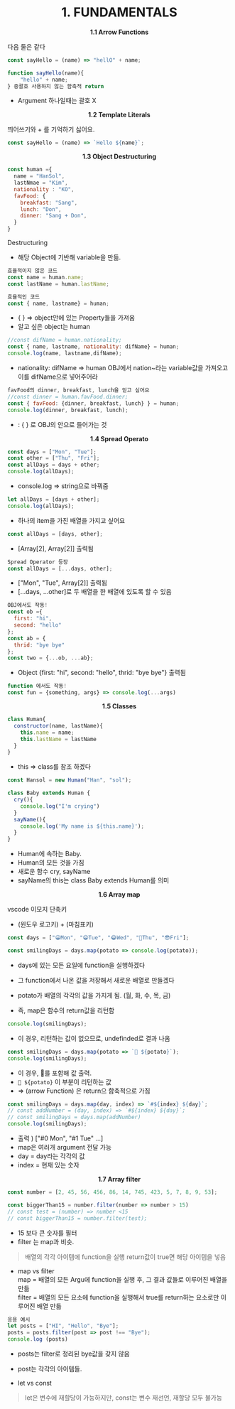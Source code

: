 <h1 align="center">
1. FUNDAMENTALS
</h1> 
<p align="center">
  <strong>1.1 Arrow Functions</strong><br>
</p>

다음 둘은 같다
```javascript
const sayHello = (name) => "hellO" + name;
```
```javascript
function sayHello(name){
    "hello" + name;
} 중괄호 사용하지 않는 함축적 return
```
+ Argument 하나일때는 괄호 X

<p align="center">
  <strong>1.2 Template Literals</strong><br>
</p>

띄어쓰기와 + 를 기억하기 싫어요.
```javascript
const sayHello = (name) => `Hello ${name}`;
```

<p align="center">
  <strong>1.3 Object Destructuring</strong><br>
</p>

```javascript
const human ={
  name = "HanSol",
  lastNmae = "Kim",
  nationality : "KO",
  favFood: {
    breakfast: "Sang",
    lunch: "Don",
    dinner: "Sang + Don",
  }
}
```
Destructuring 
+ 해당 Object에 기반해 variable을 만듦.

```javascript
효율적이지 않은 코드
const name = human.name;
const lastName = human.lastName;
```

```javascript
효율적인 코드
const { name, lastname} = human;
```
+ {  } => object안에 있는 Property들을 가져옴
+ 알고 싶은 object는 human

```javascript
//const difName = human.nationality;
const { name, lastname, nationality: difName} = human;
console.log(name, lastname,difName);
```
+ nationality: difName => human OBJ에서 nation~라는 variable값을 가져오고 이를 difName으로 넣어주어라

```javascript
favFood의 dinner, breakfast, lunch을 얻고 싶어요
//const dinner = human.favFood.dinner;
const { favFood: {dinner, breakfast, lunch} } = human;
console.log(dinner, breakfast, lunch);
```
+ : {  } 로 OBJ의 안으로 들어가는 것

<p align="center">
  <strong>1.4 Spread Operato</strong><br>
</p>

```javascript
const days = ["Mon", "Tue"];
const other = ["Thu", "Fri"];
const allDays = days + other;
console.log(allDays); 
```
+ console.log => string으로 바꿔줌

```javascript
let allDays = [days + other];
console.log(allDays);
```
+ 하나의 item을 가진 배열을 가지고 싶어요

```javascript
const allDays = [days, other];
```
+ [Array[2], Array[2]] 출력됨

```javascript
Spread Operator 등장
const allDays = [...days, other];
```
+ ["Mon", "Tue", Array[2]] 출력됨
+ [...days, ...other]로 두 배열을 한 배열에 있도록 할 수 있음

```javascript
OBJ에서도 작동!
const ob ={
  first: "hi",
  second: "hello"
};
const ab = {
  thrid: "bye bye"
};
const two = {...ob, ...ab};
```
+ Object {first: "hi", second: "hello", thrid: "bye bye"} 출력됨

```javascript
function 에서도 작동!
const fun = {something, args} => console.log(...args)
```
<p align="center">
  <strong>1.5 Classes</strong><br>
</p>

```javascript
class Human{
  constructor(name, lastName){
    this.name = name;
    this.lastName = lastName
  }
}
```
+ this => class를 참조 하겠다

```javascript
const Hansol = new Human("Han", "sol");
```

```javascript
class Baby extends Human {
  cry(){
    console.log("I'm crying")
  }
  sayName(){
    console.log('My name is ${this.name}');
  }
}
```
+ Human에 속하는  Baby.
+ Human의 모든 것을 가짐
+ 새로운 함수 cry, sayName
+ sayName의 this는 class Baby extends Human를 의미

<p align="center">
  <strong>1.6 Array map</strong><br>
</p>

vscode 이모지 단축키
+ (윈도우 로고키) + (마침표키)

```javascript
const days = ["😀Mon", "😁Tue", "😂Wed", "🤣Thu", "😎Fri"];
```
```javascript
const smilingDays = days.map(potato => console.log(potato));
```
+ days에 있는 모든 요일에 function을 실행하겠다
+ 그 function에서 나온 값을 저장해서 새로운 배열로 만들겠다
+ potato가 배열의 각각의 값을 가지게 됨. (월, 화, 수, 목, 금)

+ 즉, map은 함수의 return값을 리턴함

```javascript
console.log(smilingDays);  
```
+ 이 경우, 리턴하는 값이 없으므로, undefinded로 결과 나옴

```javascript
const smilingDays = days.map(potato => `🎈 ${potato}`);
console.log(smilingDays);  
```
+ 이 경우, 🎈를 포함해 값 출력.
+ `🎈 ${potato}` 이 부분이 리턴하는 값
+  => (arrow Function) 은  return으 함축적으로 가짐 

```javascript
const smilingDays = days.map(day, index) => `#${index} ${day}`;
// const addNumber = (day, index) => `#${index} ${day}`;
// const smilingDays = days.map(addNumber)
console.log(smilingDays);    
```
+ 출력 ) ["#0 Mon", "#1 Tue" ...]
+ map은 여러개 argument 전달 가능
+ day = day라는 각각의 값
+ index = 현재 있는 숫자

<p align="center">
  <strong>1.7 Array filter</strong><br>
</p>

```javascript
const number = [2, 45, 56, 456, 86, 14, 745, 423, 5, 7, 8, 9, 53];  
```

```javascript
const biggerThan15 = number.filter(number => number > 15)
// const test = (number) => number <15
// const biggerThan15 = number.filter(test);
```
+  15 보다 큰 숫자를 필터
+ filter 는 map과 비슷.
> 배열의 각각 아이템에 function을 실행
> return값이 true면 해당 아이템을 넣음

+ map vs filter \
map = 배열의 모든 Argu에 function을 실행 후, 그 결과 값들로 이루어진 배열을 만듦 \
filter = 배열의 모든 요소에 function을 실행해서 true를 return하는 요소로만 이루어진 배열 만듦


```javascript
응용 예시
let posts = ["HI", "Hello", "Bye"];
posts = posts.filter(post => post !== "Bye");
console.log (posts)
```
+ posts는 filter로 정리된 bye값을 갖지 않음
+ post는 각각의 아이템들.

+ let vs const
> let은 변수에 재할당이 가능하지만,
> const는 변수 재선언, 재할당 모두 불가능